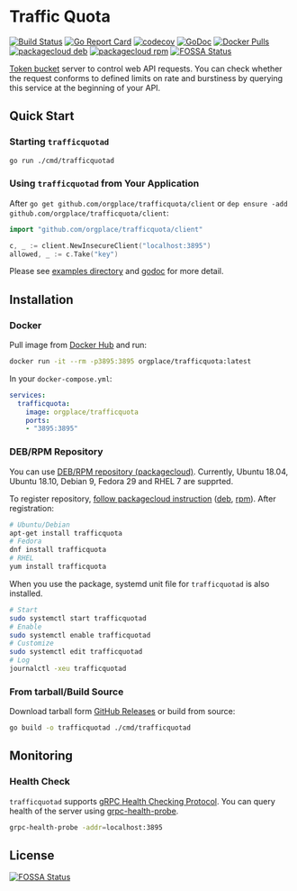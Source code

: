 # Traffic Quota

[![Build Status](https://travis-ci.com/orgplace/trafficquota.svg?branch=master)](https://travis-ci.com/orgplace/trafficquota)
[![Go Report Card](https://goreportcard.com/badge/github.com/orgplace/trafficquota)](https://goreportcard.com/report/github.com/orgplace/trafficquota)
[![codecov](https://codecov.io/gh/orgplace/trafficquota/branch/master/graph/badge.svg)](https://codecov.io/gh/orgplace/trafficquota)
[![GoDoc](https://godoc.org/github.com/orgplace/trafficquota?status.svg)](https://godoc.org/github.com/orgplace/trafficquota)
[![Docker Pulls](https://img.shields.io/docker/pulls/orgplace/trafficquota.svg?style=flat)](https://hub.docker.com/r/orgplace/trafficquota)
[![packagecloud deb](https://img.shields.io/badge/deb-packagecloud.io-844fec.svg)](https://packagecloud.io/orgplace/trafficquota?filter=debs)
[![packagecloud rpm](https://img.shields.io/badge/rpm-packagecloud.io-844fec.svg)](https://packagecloud.io/orgplace/trafficquota?filter=rpms)
[![FOSSA Status](https://app.fossa.io/api/projects/git%2Bgithub.com%2Forgplace%2Ftrafficquota.svg?type=shield)](https://app.fossa.io/projects/git%2Bgithub.com%2Forgplace%2Ftrafficquota?ref=badge_shield)

[Token bucket](https://en.wikipedia.org/wiki/Token_bucket) server to control web API requests.
You can check whether the request conforms to defined limits on rate and burstiness by querying this service at the beginning of your API.

## Quick Start

### Starting `trafficquotad`

```sh
go run ./cmd/trafficquotad
```

### Using `trafficquotad` from Your Application

After `go get github.com/orgplace/trafficquota/client`
or `dep ensure -add github.com/orgplace/trafficquota/client`:

```go
import "github.com/orgplace/trafficquota/client"

c, _ := client.NewInsecureClient("localhost:3895")
allowed, _ := c.Take("key")
```

Please see [examples directory](examples) and [godoc](https://godoc.org/github.com/orgplace/trafficquota/client) for more detail.

## Installation

### Docker

Pull image from [Docker Hub](https://hub.docker.com/r/orgplace/trafficquota) and run:

```sh
docker run -it --rm -p3895:3895 orgplace/trafficquota:latest
```

In your `docker-compose.yml`:

```yml
services:
  trafficquota:
    image: orgplace/trafficquota
    ports:
    - "3895:3895"
```

### DEB/RPM Repository

You can use [DEB/RPM repository (packagecloud)](https://packagecloud.io/orgplace/trafficquota).
Currently, Ubuntu 18.04, Ubuntu 18.10, Debian 9, Fedora 29 and RHEL 7 are supprted.

To register repository, [follow packagecloud instruction](https://packagecloud.io/orgplace/trafficquota/install) ([deb](https://packagecloud.io/orgplace/trafficquota/install#bash-deb), [rpm](https://packagecloud.io/orgplace/trafficquota/install#bash-rpm)).
After registration:

```sh
# Ubuntu/Debian
apt-get install trafficquota
# Fedora
dnf install trafficquota
# RHEL
yum install trafficquota
```

When you use the package, systemd unit file for `trafficquotad` is also installed.

```sh
# Start
sudo systemctl start trafficquotad
# Enable
sudo systemctl enable trafficquotad
# Customize
sudo systemctl edit trafficquotad
# Log
journalctl -xeu trafficquotad
```

### From tarball/Build Source

Download tarball form [GitHub Releases](https://github.com/orgplace/trafficquota/releases) or build from source:

```sh
go build -o trafficquotad ./cmd/trafficquotad
```

## Monitoring

### Health Check

`trafficquotad` supports [gRPC Health Checking Protocol](https://github.com/grpc/grpc/blob/master/doc/health-checking.md).
You can query health of the server using [grpc-health-probe](https://github.com/grpc-ecosystem/grpc-health-probe).

```sh
grpc-health-probe -addr=localhost:3895
```


## License
[![FOSSA Status](https://app.fossa.io/api/projects/git%2Bgithub.com%2Forgplace%2Ftrafficquota.svg?type=large)](https://app.fossa.io/projects/git%2Bgithub.com%2Forgplace%2Ftrafficquota?ref=badge_large)